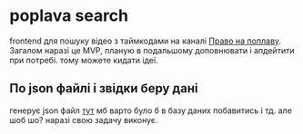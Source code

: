 # poplava search
frontend для пошуку відео з таймкодами на каналі [Право на поплаву](https://www.youtube.com/c/Pravonapoplavu/).
Загалом наразі це MVP, планую в подальшому доповнювати і апдейтити при потребі. тому можете кидати ідеї.

## По json файлі і звідки беру дані
генерує json файл [тут](https://github.com/vadostuta/getPoplavaTimecodeData)
мб варто було б в базу даних побавитись і тд. але шоб шо? наразі свою задачу виконує.

